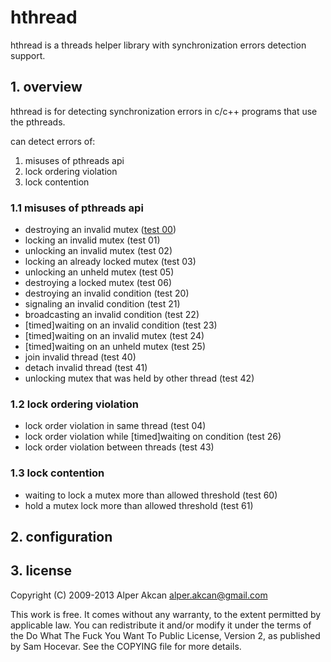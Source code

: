 # hthread #

hthread is a threads helper library with synchronization errors detection support.

## 1. overview ##

hthread is for detecting synchronization errors in c/c++ programs that use the pthreads.

can detect errors of:
  1. misuses of pthreads api
  2. lock ordering violation
  3. lock contention

### 1.1 misuses of pthreads api ###

  - destroying an invalid mutex (<a href="https://github.com/anhanguera/libhthread/blob/master/test/fail-00.c">test 00</a>)
  - locking an invalid mutex (test 01)
  - unlocking an invalid mutex (test 02)
  - locking an already locked mutex (test 03)
  - unlocking an unheld mutex (test 05)
  - destroying a locked mutex (test 06)
  - destroying an invalid condition (test 20)
  - signaling an invalid condition (test 21)
  - broadcasting an invalid condition (test 22)
  - [timed]waiting on an invalid condition (test 23)
  - [timed]waiting on an invalid mutex (test 24)
  - [timed]waiting on an unheld mutex (test 25)
  - join invalid thread (test 40)
  - detach invalid thread (test 41)
  - unlocking mutex that was held by other thread (test 42)

### 1.2 lock ordering violation ###

  - lock order violation in same thread (test 04)
  - lock order violation while [timed]waiting on condition (test 26)
  - lock order violation between threads (test 43)

### 1.3 lock contention ###

  - waiting to lock a mutex more than allowed threshold (test 60)
  - hold a mutex lock more than allowed threshold (test 61)

## 2. configuration ##

## 3. license ##

Copyright (C) 2009-2013 Alper Akcan <alper.akcan@gmail.com>

This work is free. It comes without any warranty, to the extent permitted
by applicable law. You can redistribute it and/or modify it under the terms
of the Do What The Fuck You Want To Public License, Version 2, as published
by Sam Hocevar. See the COPYING file for more details.
